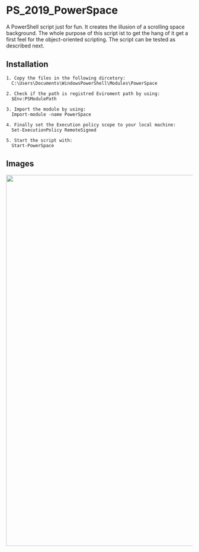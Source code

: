 # PS_2019_PowerSpace

A PowerShell script just for fun. It creates the illusion of a scrolling space background.
The whole purpose of this script ist to get the hang of it get a first feel for the object-oriented scripting.
The script can be tested as described next.

## Installation

```
1. Copy the files in the following dircetory:
  C:\Users\Documents\WindowsPowerShell\Modules\PowerSpace

2. Check if the path is registred Eviroment path by using:
  $Env:PSModulePath
  
3. Import the module by using:
  Import-module -name PowerSpace
  
4. Finally set the Execution policy scope to your local machine:
  Set-ExecutionPolicy RemoteSigned

5. Start the script with:
  Start-PowerSpace
```

## Images

<p>
<img src="https://github.com/LukasVoeller/PS_2019_PowerSpace/blob/master/images/Console.PNG" width="1000" "v0.6.0"/>
</p>
